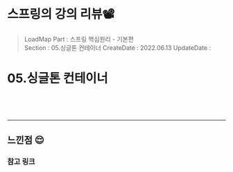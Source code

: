 # 스프링의 강의 리뷰📽
> LoadMap Part : 스프링 핵심원리 - 기본편   
> Section : 05.싱글톤 컨테이너
> CreateDate : 2022.06.13 
> UpdateDate :


# 05.싱글톤 컨테이너
## 
<br></br>

---



## 느낀점 😌


### 참고 링크

